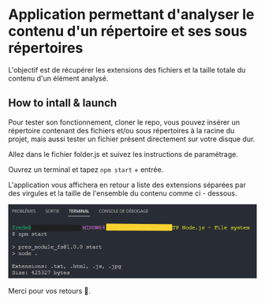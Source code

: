 # Application permettant d'analyser le contenu d'un répertoire et ses sous répertoires

L'objectif est de récupérer les extensions des fichiers et la taille totale du contenu d'un élément analysé.

## How to intall & launch

Pour tester son fonctionnement, cloner le repo, vous pouvez insérer un répertoire contenant des fichiers et/ou sous répertoires à la racine du projet, mais aussi tester un fichier présent directement sur votre disque dur.

Allez dans le fichier folder.js et suivez les instructions de paramétrage.

Ouvrez un terminal et tapez `npm start` + entrée.

L'application vous affichera en retour a liste des extensions séparées par des virgules et la taille de l'ensemble du contenu comme ci - dessous.

![nom de l'image](/playground/example.png)

Merci pour vos retours 🙂.
